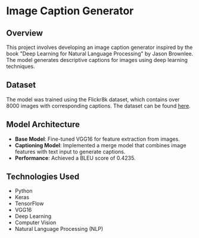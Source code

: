 # Image Caption Generator

## Overview
This project involves developing an image caption generator inspired by the book "Deep Learning for Natural Language Processing" by Jason Brownlee. The model generates descriptive captions for images using deep learning techniques.

## Dataset
The model was trained using the Flickr8k dataset, which contains over 8000 images with corresponding captions. The dataset can be found [here](https://github.com/jbrownlee/Datasets/releases/download/Flickr8k/Flickr8k_Dataset.zip).

## Model Architecture
- **Base Model**: Fine-tuned VGG16 for feature extraction from images.
- **Captioning Model**: Implemented a merge model that combines image features with text input to generate captions.
- **Performance**: Achieved a BLEU score of 0.4235.

## Technologies Used
- Python
- Keras
- TensorFlow
- VGG16
- Deep Learning
- Computer Vision
- Natural Language Processing (NLP)
